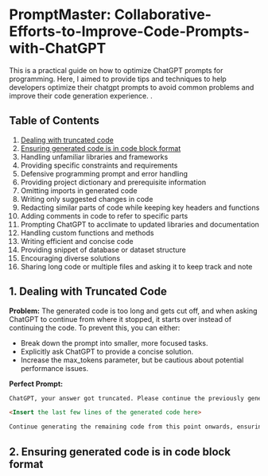 # PromptMaster: Collaborative-Efforts-to-Improve-Code-Prompts-with-ChatGPT

This is a practical guide on how to optimize  ChatGPT prompts for programming. Here, I aimed to provide tips and techniques to help developers optimize their chatgpt prompts to avoid common problems and improve their code generation experience. .

## Table of Contents

1.  [Dealing with truncated code](#1-dealing-with-truncated-code)
2. [Ensuring generated code is in code block format](#2-ensuring-generated-code-is-in-code-block-format)
3. Handling unfamiliar libraries and frameworks
4. Providing specific constraints and requirements
5. Defensive programming prompt and error handling
6. Providing project dictionary and prerequisite information
7. Omitting imports in generated code
8. Writing only suggested changes in code
9. Redacting similar parts of code while keeping key headers and functions
10. Adding comments in code to refer to specific parts
11. Prompting ChatGPT to acclimate to updated libraries and documentation
12. Handling custom functions and methods
13. Writing efficient and concise code
14. Providing snippet of database or dataset structure
15. Encouraging diverse solutions
16. Sharing long code or multiple files and asking it to keep track and note

## 1. Dealing with Truncated Code
<a name="1-dealing-with-truncated-code"></a>
**Problem:** The generated code is too long and gets cut off, and when asking ChatGPT to continue from where it stopped, it starts over instead of continuing the code. To prevent this, you can either:

- Break down the prompt into smaller, more focused tasks.
- Explicitly ask ChatGPT to provide a concise solution.
- Increase the max_tokens parameter, but be cautious about potential performance issues.

**Perfect Prompt:**

```markdown
ChatGPT, your answer got truncated. Please continue the previously generated code without repeating any part of it. The last part of the previous code snippet was:

<Insert the last few lines of the generated code here>

Continue generating the remaining code from this point onwards, ensuring that the solution picks up where it left off and does not start over.
```

## 2. Ensuring generated code is in code block format
<a name="2-ensuring-generated-code-is-in-code-block-format"></a>
